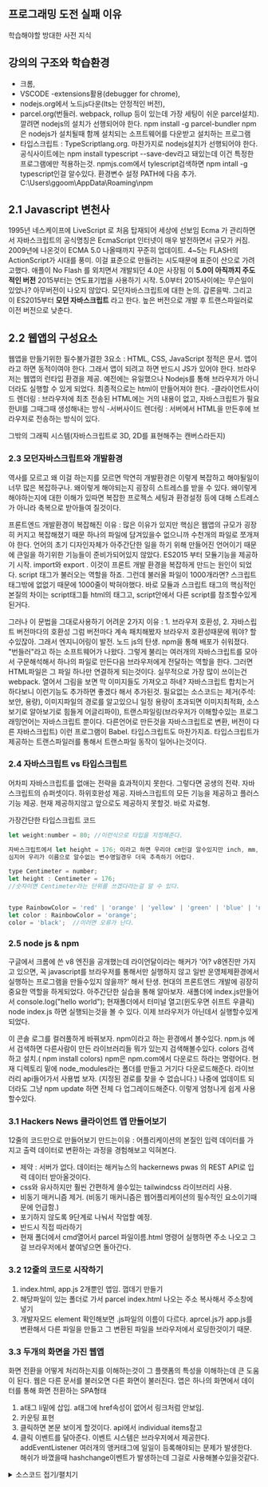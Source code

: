 ## 프로그래밍 도전 실패 이유
 학습해야할 방대한 사전 지식

## 강의의 구조와 학습환경
- 크롬,
- VSCODE   -extensions활용(debugger for chrome),
- nodejs.org에서 노드js다운(lts는 안정적인 버전),
- parcel.org(번들러. webpack, rollup 등이 있는데 가장 세팅이 쉬운 parcel설치). 깔려면  nodejs의 설치가 선행되어야 한다.
  npm install -g parcel-bundler
  npm은 nodejs가 설치될때 함께 설치되는 소프트웨어를 다운받고 설치하는 프로그램
- 타입스크립트 : TypeScriptlang.org.  마찬가지로 nodejs설치가 선행되어야 한다.
  공식사이트에는 npm install typescript --save-dev라고 돼있는데 이건 특정한 프로그램에만 적용하는것.
  npmjs.com에서 tylescript검색하면 npm intall -g typescript인걸 알수있다.
환경변수 설정 PATH에 다음 추가.   C:\Users\ggoom\AppData\Roaming\npm

## 2.1  Javascript 변천사
1995년 네스케이프에  LiveScript 로 처음 탑재되어 세상에 선보임
Ecma 가 관리하면서 자바스크립트의 공식명칭은 EcmaScript
인터넷이 매우 발전하면서 규모가 커짐.
2009년에 나온것이 ECMA 5.0 나올때까지 꾸준히 업데이트.
4~5는 FLASH의 ActionScript가 시대를 풍미. 이걸 표준으로 만들려는 시도때문에 표준이 산으로 가려고했다.
애플이 No Flash 를 외치면서 개발되던 4.0은 사장됨
이 **5.0이 아직까지 주도적인 버전**
2015부터는 연도표기법을 사용하기 시작.
5.0부터 2015사이에는 무슨일이 있었나? 아무버전이 나오지 않았다. 모던자바스크립트에 대한 논의. 갑론을박.
그리고 이 ES2015부터 **모던 자바스크립트** 라고 한다.
높은 버전으로 개발 후 트랜스파일러로 이전 버전으로 낮춘다.


## 2.2      웹앱의 구성요소
웹앱을 만들기위한 필수불가결한 3요소 : HTML, CSS, JavaScript
정적은 문서. 앱이라고 하면 동적이여야 한다. 그래서 앱이 되려고 하면 반드시 JS가 있어야 한다.
브라우저는 웹앱의 런타입 환경을 제공. 예전에는 유일했으나 Nodejs를 통해 브라우저가 아니더라도 실행할 수 있게 되었다.
최종적으로는 html이 만들어져야 한다.
-클라이언트사이드 렌더링 : 브라우저에 최초 전송된 HTML에는 거의 내용이 없고, 자바스크립트가 필요한UI를 그때그때 생성해내는 방식
-서버사이드 렌더링 : 서버에서 HTML을 만든후에 브라우저로 전송하는 방식이 있다.

그밖의 그래픽 시스템(자바스크립트로 3D, 2D를 표현해주는 캔버스라든지)

### 2.3      모던자바스크립트와 개발환경
역사를 모르고 왜 이걸 하는지를 모르면 막연히 개발환경은 이렇게 복잡하고 해야될일이 너무 많은 복잡하구나.
왜이렇게 해야되는지 굉장히 스트레스를 받을 수 있다.
왜이렇게 해야하는지에 대한 이해가 있따면 복잡한 프로젝스 세팅과 환경설정 등에 대해 스트레스가 아니라 축복으로 받아들여 질것이다.

프론트엔드 개발환경이 복잡해진 이유 : 많은 이유가 있지만 핵심은 웹앱의 규모가 굉장히 커지고 복잡해졌기 때문
하나의 파일에 담겨있을수 없으니까 수천개의 파일로 쪼개져야 한다.
언어의 초기 디자인자체가 아주간단한 일을 하기 위해 만들어진 언어이기 때문에 큰일을 하기위한 기능들이 준비가되어있지 않았다.
ES2015 부터 모듈기능을 제공하기 시작. import와 export .   이것이 프론트 개발 환경을 복잡하게 만드는 원인이 되었다.
script 태그가 불러오는 역할을 하죠. 그런데 불러올 파일이 1000개라면? 스크립트 태그밖에 없없기 때문에 1000줄이 박혀야했다.
바로 모듈과 스크립트 태그의 핵심적인 본질의 차이는 script태그틑 html의 태그고, script안에서 다른 script를 참조할수있게 된거다.

그러나 이 문법을 그대로사용하기 어려운 2가지 이유 :   1.  브라우저 호환성,    2. 자바스립트 버전마다의 호환성
그럼 버전마다 계속 패치해봤자 브라우저 호환성때문에 뭐야? 할수있잖아. 그래서 엔지니어링이 발전. 노드 js의 탄생.
npm을 통해 배포가 쉬워졌다. "번들러"라고 하는 소프트웨어가 나왔다. 그렇게 불리는 여러개의 자바스크립트를 모아서 구문해석해서 하나의 파일로 만든다음 브라우저에게 전달하는 역할을 한다.
그러면 HTML파일은 그 파일 하나만 연결하게 되는것이다. 실무적으로 가장 많이 쓰이는건 webpack.
열어서 그림을 보면 막 이미지들도 가져오고 하네? 자바스크립트 합치는거 하다보니 이런기능도 추가하면 좋겠다 해서 추가된것.
필요없는 소스코드는 제거(주석:보안, 용량), 이미지파일의 경로를 알고있으니 일정 용량이 초과되면 이미지최적화, 소스보기로 알아보기로 힘들게 어글리파이),
트랜스파일링(브라우저가 이해할수있는 프로그래밍언어는 자바스크립트 뿐이다. 다른언어로 만든것을 자바스크립트로 변환, 버전이 다른 자바스크립트) 이런 프로그램이 Babel. 타입스크립트도 마찬가지죠. 타입스크립트가 제공하는 트랜스파일러를 통해서 트랜스파일 동작이 일어나는것이다.



### 2.4      자바스크립트 vs 타입스크립트
어차피 자바스크립트를 없애는 전략을 효과적이지 못한다. 그렇다면 공생의 전략.
자바스크립트의 슈퍼셋이다. 하위호완성 제공. 자바스크립트의 모든 기능을 제공하고 플러스 기능 제공.
현재 제공하지않고 앞으로도 제공하지 못할것. 바로 자료형.

가장간단한 타입스크립트 코드
``` javascript
let weight:number = 80; //이런식으로 타입을 지정해준다.

자바스크립트에서 let height = 176; 이라고 하면 우리야 cm인걸 알수있지만 inch, mm, m등을 쓸수있다.
심지어 우리가 이름으로 알수없는 변수명일경우 더욱 추측하기 어렵다.

type Centimeter = number;
let height : Centimeter = 176;
//숫자이면 Centimeter라는 단위를 쓰겠다라는걸 알 수 있다.


type RainbowColor = 'red' | 'orange' | 'yellow' | 'green' | 'blue' | 'navy' | 'purple';
let color : RainbowColor = 'orange';
color = 'black';  //이러면 오류가 난다.

```

### 2.5 node js & npm
구글에서 크롬에 쓴 v8 엔진을 공개했는데
라이언달이라는 해커가 '어? v8엔진만 가지고 있으면, 꼭  javascript를 브라우저를 통해서만 실행하지 않고 일반 운영체제환경에서 실행하는 프로그램을 만들수있지 않을까?' 해서 탄생.
현대의 프론트엔드 개발에 굉장히 중요한 역할을 하게되었다.
아주간단한 실습을 통해 알아보자.
새폴더에 index.js만들어서  console.log("hello world");
현재폴더에서 터미널 열고(윈도우면 쉬프트 우클릭) node index.js  하면 실행되는것을 볼 수 있다.
이제 브라우저가 아닌데서 실행할수있게 되었다.

이 콘솔 로그를 컬러풀하게 바꿔보자. npm이라고 하는 환경에서 볼수있다.
npm.js 에서 검색하면 다른사람이 만든 라이브러리들 뭐가 있는지 검색해볼수있다.
colors 검색하고 설치.( npm install colors)   npm은 npm.com에서 다운로드 하라는 명령어다. 현재 디렉토리 밑에 node_modules라는 폴더를 만들고 거기다 다운로드해준다.
라이브러리 api들어가서 사용법 보자.
(지정된 경로를 찾을 수 없습니다.)
나중에 업데이트 되더라도 그냥 npm update 하면 전체 다 업그레이드해준다. 이렇게 엄청나게 쉽게 사용할수있다.


### 3.1      Hackers News 클라이언트 앱 만들어보기
12줄의 코드만으로 만들어보기
만드는이유 : 어플리케이션의 본질인 입력 데이터를 가지고 출력 데이터로 변환하는 과정을 경험해보고 익혀본다.
- 제약 : 서버가 없다. 데이터는 해커뉴스의 hackernews pwas 의 REST API로 입력 데이터 받아올것이다.
- css와 유사하지만 훨씬 간편하게 쓸수있는 tailwindcss 라이브러리 사용.
- 비동기 매커니즘 제거. (비동기 매커니즘은 웹어플리케이션의 필수적인 요소이기때문에 언급함.)
- 포기하지 않도록 9단계로 나눠서 작업할 예정.
- 반드시 직접 따라하기
- 현재 폴더에서 cmd열어서 parcel 파일이름.html 명령어 실행하면 주소 나오고 그걸 브라우저에서 붙여넣으면 돌아간다.

### 3.2   12줄의 코드로 시작하기
1. index.html, app.js 2개뿐인 앱임. 껍데기 만들기
2. 해당파일이 있는 폴더로 가서 parcel index.html
나오는 주소 복사해서 주소창에 넣기
3. 개발자모드 element 확인해보면 .js파일의 이름이 다르다.
aprcel.js가 app.js를 변환해서 다른 파일을 만들고 그 변환된 파일을 브라우저에서 로딩한것이기 때문.


### 3.3   두개의 화면을 가진 웹앱
화면 전환을 어떻게 처리하는지를 이해하는것이 그 플랫폼의 특성을 이해하는데 큰 도움이 된다.
웹은 다른 문서를 불러오면 다른 화면이 불러진다.
앱은 하나의 화면에서 데이터를 통해 화면 전환하는 SPA형태
1. a태그 li밑에 삽입.   a태그에 href속성이 없어서 링크처럼 안보임.
2. 카운팅 표현
3. 클릭하면 본문 보이게 할것이다. api에서 individual items참고
4. 클릭 이벤트를 달아준다.
이벤트 시스템은 브라우저에서 제공한다.
addEventListener   여러개의 앵커태그에 일일이 등록해야되는 문제가 발생한다.
해쉬가 바꼈을때 hashchange이벤트가 발생하는데 그걸로 사용해볼수있을것같다.
<details>
<summary>소스코드 접기/펼치기</summary>
```javascript
const container = document.getElementById('root');
const ajax = new XMLHttpRequest();
const content = document.createElement('div');  //컨텐츠를 채울 영역 생성
const NEWS_URL = 'https://api.hnpwa.com/v0/news/1.json';
const CONTENT_URL = 'https://api.hnpwa.com/v0/item/@id.json'; //하나 클릭했을때 가져올 데이터 경로

ajax.open('GET', NEWS_URL, false);  //동기로 처리
ajax.send();    //response에 데이터 가져옴. 이때서야 실제로 데이터 가져옴

const newsFeed = JSON.parse(ajax.response);
const ul = document.createElement('ul');


//해쉬 체인지 이벤트 리스너
window.addEventListener('hashchange', function(){
  const id = location.hash.substr(1); //아이디를 가져오는 방법. 0번째에는 #이있으니까 제거

  ajax.open('GET', CONTENT_URL.replace('@id', id), false);
  ajax.send();

  const newsContent = JSON.parse(ajax.response);
  const title = document.createElement('h1');

  title.innerHTML = newsContent.title;

  content.appendChild(title);
});

for(let i = 0; i < 10; i++) {
  const li = document.createElement('li');
  const a = document.createElement('a');

  a.href = `#${newsFeed[i].id}`;
  a.innerHTML = `${newsFeed[i].title} (${newsFeed[i].comments_count})`; //제목과 댓글 표시

  li.appendChild(a);
  ul.appendChild(li);
}

container.appendChild(ul);
container.appendChild(content);

```
<details>


##  3.4.    문자열을 활용한 HTML 다루기
위에서 짰떤 코드의 문제점 : 만들어진 HTML코드를 보면 알수있다. 개발된 코드를 보고 실제 마크업 구조를 알기가 힘들다는 단점이 있다.
            UI가 이렇게 간단한데도 이렇게 구조를 파악하기 힘들면 앞으로는 거의 불가능하게 될것이다.
            즉, DOM API로 이런식으로 개발한다는것은 힘들어서 못한다. 프론트엔드쪽에서는 이런것을 개선하기 위한 방법들이 계속 시도되고있다.
            가장 손쉬운방법은 DOM API자체를 최대한 사용하지 않는것이다. 문자열만을 가지고 UI를 만드는 방식이다.
            사실 innerHtml로 이미 사용하고있었다. 문자열에 html태그가 포함되어있으면 자동으로 변환된다.
            innerHtml으로 만들어준 dom을 쓰고 버릴거다.
            
